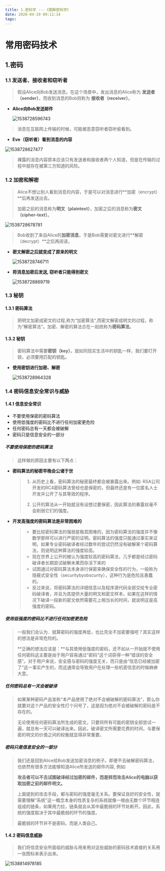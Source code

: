 ```yaml
---
title: 1.密码学 ---《图解密码学》
date: 2020-04-29 09:11:14
tags:
---
```


# 常用密码技术
## 1.密码
### 1.1 发送者、接收者和窃听者

> 假设Alice向Bob发送消息。在这个场景中，发出消息的Alice称为 **发送者（sender）**，而收到消息的Bob则称为 **接收者（receiver）**。


- **Alice向Bob发送邮件**

  ![1538728596743](1538728596743.png)

> 消息在互联网上传输的时候，可能被恶意窃听者窃听偷看到。

- **Eve（窃听者）看到消息的内容**

![1538728627477](1538728627477.png)

> 裸露的消息内容原本应该只有发送者和接收者两个人知道，但是在传输的过程中就存在被第三方知道的风险。

### 1.2 加密和解密

> Alice不想让别人看到消息的内容，于是可以对消息进行**加密（encrypt）**后再发送出去。
>
> 加密之前的消息称为**明文（plaintext）**，加密之后的消息称为**密文（cipher-text）**。
>

![1538728678781](1538728678781.png)

> Bob收到了来自Alice的**加密消息**，于是Bob需要对密文进行**解密（decrypt）**之后再阅读。
- **密文解密之后就变成了原来的明文**

  ![1538728746711](1538728746711.png)



- **将消息加密后发送, 窃听者只能得到密文**

  ![1538728869719](1538728869719.png)



### 1.3 秘钥

#### 1.3.1 密码算法

  > 把明文加密成密文的过程,称为“加密算法",而密文解密成明文的过程，称为“解密算法"。加密、解密的算法合在一起统称为**密码算法**。

#### 1.3.2 秘钥

> 密码算法中需要**密钥（key）**。就如同现实生活中的钥匙一样，我们要打开锁，必须要用匹配的钥匙。

- **使用密钥进行加密、解密**

  ![1538728964328](1538728964328.png)

### 1.4 密码信息安全常识与威胁

#### 1.4.1 信息安全常识

- 不要使用保密的密码算法
- 使用低强度的密码比不进行任何加密更危险
- 任何密码总有一天都会被破解
- 密码只是信息安全的一部分

##### 不要使用保密的密码算法

> 这样做的原因主要有以下两点：

- **密码算法的秘密早晚会公诸于世**

  > 1. 从历史上看，密码算法的秘密最终都会被暴露出来。例如: RSA公司开发的RC4密码算法曾经也是保密的，但最终还是有一位匿名人士开发并公开了与其等效的程序。
  >
  > 2. 公开的算法从一开始就没有设想过要保密，因此算法的暴露丝毫不会削弱它们的强度。

- **开发高强度的密码算法是非常困难的**

  > - 要比较密码算法的强弱是极其困难的，因为密码算法的强度并不像数学那样可以进行严密的证明。密码算法的强度只能通过事实来证明，如果专业密码破译者经过数年的尝试仍然没有破解某个密码算法，则说明这种算法的强度较高。
  > - 现在世界上公开的被认为强度较高的密码算法，几乎都是经过密码破译者长期尝试破解未果而存活下来的
  > - 试图通过对密码算法本身进行保密来确保安全性的行为，一般称为隐蔽式安全性（securitybyobscurity），这种行为是危险且愚蠢的。
  > - 反过来说，将密码算法的详细信息以及程序源代码全部交给专业密码破译者，并且为其提供大量的明文和密文样本，如果在这样的情况下破译一段新的密文依然需要花上相当长的时间，就说明这是高强度的密码。

##### 使用低强度的密码比不进行任何加密更危险

> 一般我们会认为．就算密码的强度再低，也比完全不加密要强吧？其实这样的想法是非常危险的。
>
> **正确的想法应该是：**与其使用低强度的密码，还不如从一开始就不使用任何密码这主要是由于用户容易通过“密码”这个词获得一种“错误的安全感”。对于用户来说，安全感与密码的强度无关，而只是由“信息已经被加密了”这一事实产生的，而这通常会导致用户在处理一些机密信息的时候麻痹大意。

##### 任何密码总有一天会被破译

> 如果某种密码产品宣称“本产品使用了绝对不会被破解的密码算法”，那么你就要对这个产品的安全性打个问号了，这是因为绝对不会被破解的密码是不存在的。
>
> 无论使用任何密码算法所生成的密文，只要将所有可能的密钥全部尝试一遍，就总有一天可以破译出来。因此，破译密文所需要花费的时间，与要保密的明文的价值之间的权衡就显得非常重要。

##### 密码只是信息安全的一部分

> 我们还是回到Alice给Bob发送加密消息的例子。即便不去破解密码算法，也依然有很多方法能够知道Alice所发送的邮件内容, 例如: 
>
> **攻击者可以不去试图破译经过加密的邮件，而是转而攻击Alice的电脑以获取加密之前的邮件明文。**
>
> 上面提到的攻击手段，都与密码的强度毫无关系。要保证良好的安全性，就需要理解“系统”这一概念本身的性质复杂的系统就像一根由无数个环节相连组成的链条，如果用力拉，链条就会从其中最脆弱的环节处断开。因此，系统的强度取决于其中最脆弱的环节的强度。
>
> 最脆弱的环节并不是密码，而是人类自己。

#### 1.4.2 密码信息威胁

> 我们将信息安全所面临的威胁与用来用对这些威胁的密码技术直接的关系用一张图标来表示出来。

![1538814978185](1538814978185.png)
